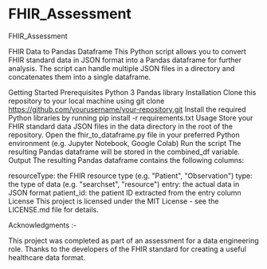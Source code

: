 # FHIR_Assessment
FHIR_Assessment

FHIR Data to Pandas Dataframe
This Python script allows you to convert FHIR standard data in JSON format into a Pandas dataframe for further analysis. The script can handle multiple JSON files in a directory and concatenates them into a single dataframe.

Getting Started
Prerequisites
Python 3
Pandas library
Installation
Clone this repository to your local machine using git clone https://github.com/yourusername/your-repository.git
Install the required Python libraries by running pip install -r requirements.txt
Usage
Store your FHIR standard data JSON files in the data directory in the root of the repository.
Open the fhir_to_dataframe.py file in your preferred Python environment (e.g. Jupyter Notebook, Google Colab)
Run the script
The resulting Pandas dataframe will be stored in the combined_df variable.
Output
The resulting Pandas dataframe contains the following columns:

resourceType: the FHIR resource type (e.g. "Patient", "Observation")
type: the type of data (e.g. "searchset", "resource")
entry: the actual data in JSON format
patient_id: the patient ID extracted from the entry column
License
This project is licensed under the MIT License - see the LICENSE.md file for details.

Acknowledgments :- 

This project was completed as part of an assessment for a data engineering role.
Thanks to the developers of the FHIR standard for creating a useful healthcare data format.
